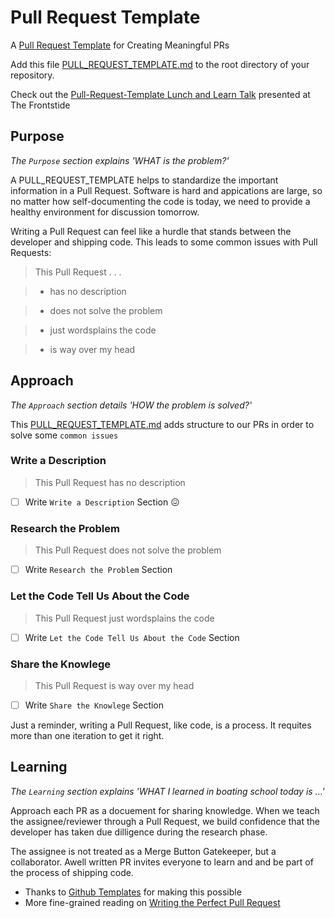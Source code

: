 # Pull Request Template
A [Pull Request Template](https://github.com/flexyford/pull-request-template/blob/master/PULL_REQUEST_TEMPLATE.md) for Creating Meaningful PRs

Add this file [PULL_REQUEST_TEMPLATE.md](https://raw.githubusercontent.com/flexyford/pull-request-template/master/PULL_REQUEST_TEMPLATE.md) to the root directory of your repository.

Check out the [Pull-Request-Template Lunch and Learn Talk](https://www.youtube.com/watch?v=5aHmO_S8FQ4) presented at The Frontstide

## Purpose
_The `Purpose` section explains 'WHAT is the problem?'_

A PULL_REQUEST_TEMPLATE helps to standardize the important information in a Pull Request. Software is hard and appications are large, so no matter how self-documenting the code is today, we need to provide a healthy environment for discussion tomorrow. 

Writing a Pull Request can feel like a hurdle that stands between the developer and shipping code. This leads to some common issues with Pull Requests:

> This Pull Request . . .

> - has no description

> - does not solve the problem

> - just wordsplains the code

> - is way over my head

## Approach
_The `Approach` section details 'HOW the problem is solved?'_

This [PULL_REQUEST_TEMPLATE.md](https://raw.githubusercontent.com/flexyford/pull-request-template/master/PULL_REQUEST_TEMPLATE.md) adds structure to our PRs in order to solve some `common issues`

### Write a Description
> This Pull Request has no description

- [ ] Write `Write a Description` Section :confounded:

### Research the Problem
> This Pull Request does not solve the problem

- [ ] Write `Research the Problem` Section

### Let the Code Tell Us About the Code
> This Pull Request just wordsplains the code

- [ ] Write `Let the Code Tell Us About the Code` Section

### Share the Knowlege
> This Pull Request is way over my head

- [ ] Write `Share the Knowlege` Section


Just a reminder, writing a Pull Request, like code, is a process. It requites more than one iteration to get it right.

## Learning
_The `Learning` section explains 'WHAT I learned in boating school today is ...'_

Approach each PR as a docuement for sharing knowledge. When we teach the assignee/reviewer through a Pull Request, we build confidence that the developer has taken due dilligence during the research phase. 

The assignee is not treated as a Merge Button Gatekeeper, but a collaborator. Awell written PR invites everyone to learn and and be part of the process of shipping code.

- Thanks to [Github Templates](https://github.com/blog/2111-issue-and-pull-request-templates) for making this possible
- More fine-grained reading on [Writing the Perfect Pull Request](https://github.com/blog/1943-how-to-write-the-perfect-pull-request) 
